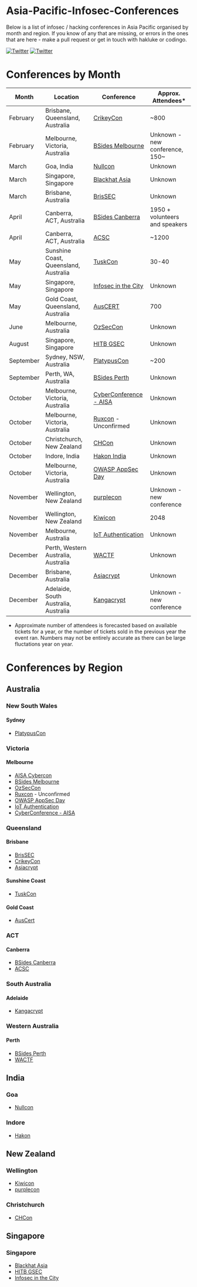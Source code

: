 # Asia-Pacific-Infosec-Conferences
Below is a list of infosec / hacking conferences in Asia Pacific organised by month and region. If you know of any that are missing, or errors in the ones that are here - make a pull request or get in touch with hakluke or codingo.

[![Twitter](https://img.shields.io/badge/twitter-@hakluke-blue.svg)](https://twitter.com/hakluke)
[![Twitter](https://img.shields.io/badge/twitter-@codingo__-blue.svg)](https://twitter.com/codingo_)

# Conferences by Month
| Month    | Location                           | Conference | Approx. Attendees* |
|----------|------------------------------------|-------------|-------------|
| February | Brisbane, Queensland, Australia    | [CrikeyCon](https://www.crikeycon.com/) | ~800 |
| February | Melbourne, Victoria, Australia    | [BSides Melbourne](https://www.bsidesmelbourne.com/) | Unknown - new conference, 150~ |
| March    | Goa, India                         | [Nullcon](https://nullcon.net) | Unknown |
| March    | Singapore, Singapore               | [Blackhat Asia](https://www.blackhat.com/asia-18/) | Unknown |
| March    | Brisbane, Australia                | [BrisSEC](https://www.aisa.org.au/Public/Events/Conferences/BrisSEC_2018/BrisSEC18.aspx) | Unknown |
| April    | Canberra, ACT, Australia           | [BSides Canberra](http://www.bsidesau.com.au/) | 1950 + volunteers and speakers |
| April    | Canberra, ACT, Australia           | [ACSC](https://acsc2018.com.au/) | ~1200 |
| May      | Sunshine Coast, Queensland, Australia | [TuskCon](http://tuskcon.org/) | 30-40 |
| May      | Singapore, Singapore               | [Infosec in the City](https://www.infosec-city.com/) | Unknown |
| May      | Gold Coast, Queensland, Australia  | [AusCERT](https://www.auscert.org.au/events/2018-05-29-auscert2018-17th-annual-auscert-cyber-security-conference) | 700 |
| June     | Melbourne, Australia               | [OzSecCon](https://ozseccon.com/) | Unknown |
| August   | Singapore, Singapore               | [HITB GSEC](https://gsec.hitb.org/) | Unknown |
| September| Sydney, NSW, Australia             | [PlatypusCon](https://letsjusthackshit.org/) | ~200 |
| September| Perth, WA, Australia               | [BSides Perth](https://bsidesperth.com.au/) | Unknown |
| October  | Melbourne, Victoria, Australia     | [CyberConference - AISA](https://cyberconference.com.au/) | Unknown |
| October  | Melbourne, Victoria, Australia     | [Ruxcon](https://ruxcon.org.au/) - Unconfirmed | Unknown |
| October  | Christchurch, New Zealand          | [CHCon](https://2018.chcon.nz/) | Unknown |
| October  | Indore, India                      | [Hakon India](http://www.hakonindia.org/) | Unknown |
| October  | Melbourne, Victoria, Australia     | [OWASP AppSec Day](https://appsecday.io/) | Unknown |
| November | Wellington, New Zealand            | [purplecon](https://purplecon.nz/#) | Unknown - new conference | 
| November | Wellington, New Zealand            | [Kiwicon](https://www.kiwicon.org/) | 2048 |
| November | Melbourne, Australia               | [IoT Authentication](http://www.authiot2018.conferences.academy/) | Unknown |
| December | Perth, Western Australia, Australia| [WACTF](https://capture.tf/) | Unknown |
| December | Brisbane, Australia                | [Asiacrypt](https://asiacrypt.iacr.org/2018/) | Unknown |
| December | Adelaide, South Australia, Australia | [Kangacrypt](https://kangacrypt.info) | Unknown - new conference |

* Approximate number of attendees is forecasted based on available tickets for a year, or the number of tickets sold in the previous year the event ran. Numbers may not be entirely accurate as there can be large fluctations year on year.

# Conferences by Region

## Australia
### New South Wales
#### Sydney
- [PlatypusCon](https://letsjusthackshit.org/)

### Victoria
#### Melbourne
- [AISA Cybercon](https://cyberconference.com.au/)
- [BSides Melbourne](https://www.bsidesmelbourne.com/)
- [OzSecCon](https://ozseccon.com/)
- [Ruxcon](https://ruxcon.org.au/) - Unconfirmed
- [OWASP AppSec Day](https://appsecday.io/)
- [IoT Authentication](http://www.authiot2018.conferences.academy/)
- [CyberConference - AISA](https://cyberconference.com.au/)

### Queensland
#### Brisbane
- [BrisSEC](https://www.aisa.org.au/Public/Events/Conferences/BrisSEC_2018/BrisSEC18.aspx)
- [CrikeyCon](https://www.crikeycon.com/)
- [Asiacrypt](https://asiacrypt.iacr.org/2018/)

#### Sunshine Coast
- [TuskCon](http://tuskcon.org/)

#### Gold Coast
- [AusCert](https://www.auscert.org.au/events/2018-05-29-auscert2018-17th-annual-auscert-cyber-security-conference)

### ACT
#### Canberra
- [BSides Canberra](http://www.bsidesau.com.au/)
- [ACSC](https://acsc2018.com.au/)

### South Australia
#### Adelaide
- [Kangacrypt](https://kangacrypt.info)

### Western Australia
#### Perth
- [BSides Perth](https://bsidesperth.com.au/)
- [WACTF](https://capture.tf/)

## India
### Goa
- [Nullcon](https://nullcon.net)

### Indore
- [Hakon](http://www.hakonindia.org/)

## New Zealand
### Wellington
- [Kiwicon](https://www.kiwicon.org/)
- [purplecon](https://purplecon.nz/#)

### Christchurch
- [CHCon](https://2018.chcon.nz/)

## Singapore
### Singapore
- [Blackhat Asia](https://www.blackhat.com/asia-18/)
- [HITB GSEC](https://gsec.hitb.org/)
- [Infosec in the City](https://www.infosec-city.com/)
